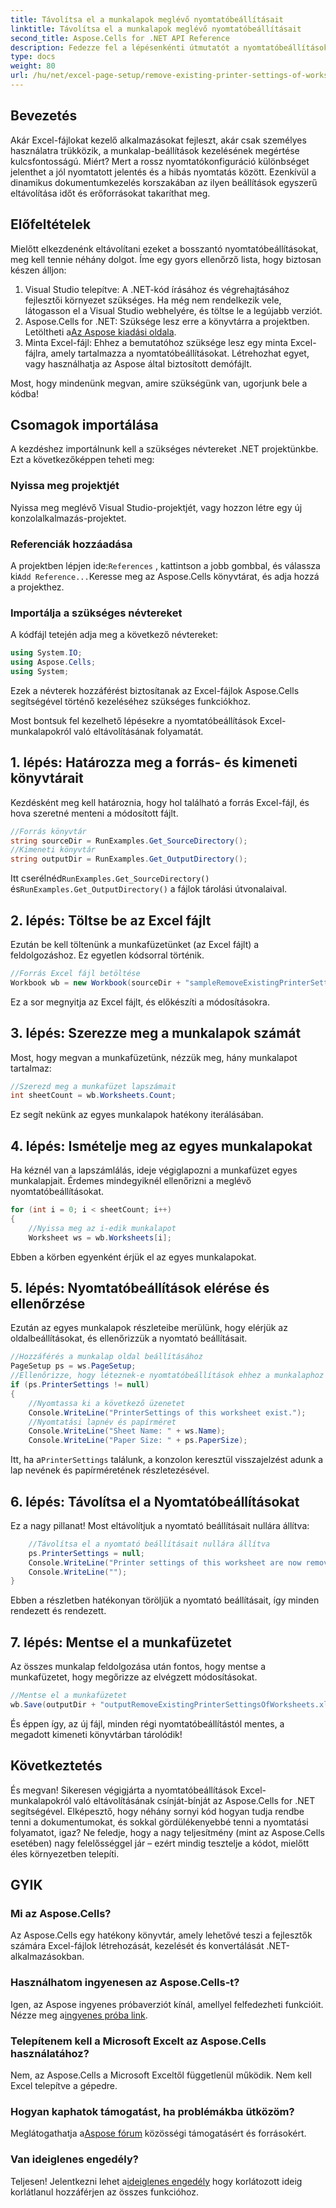 ```yaml
---
title: Távolítsa el a munkalapok meglévő nyomtatóbeállításait
linktitle: Távolítsa el a munkalapok meglévő nyomtatóbeállításait
second_title: Aspose.Cells for .NET API Reference
description: Fedezze fel a lépésenkénti útmutatót a nyomtatóbeállítások eltávolításához az Excel-munkalapokról az Aspose.Cells for .NET segítségével, így könnyedén javíthatja dokumentumai nyomtatási minőségét.
type: docs
weight: 80
url: /hu/net/excel-page-setup/remove-existing-printer-settings-of-worksheets/
---
```

## Bevezetés

Akár Excel-fájlokat kezelő alkalmazásokat fejleszt, akár csak személyes használatra trükközik, a munkalap-beállítások kezelésének megértése kulcsfontosságú. Miért? Mert a rossz nyomtatókonfiguráció különbséget jelenthet a jól nyomtatott jelentés és a hibás nyomtatás között. Ezenkívül a dinamikus dokumentumkezelés korszakában az ilyen beállítások egyszerű eltávolítása időt és erőforrásokat takaríthat meg.

## Előfeltételek

Mielőtt elkezdenénk eltávolítani ezeket a bosszantó nyomtatóbeállításokat, meg kell tennie néhány dolgot. Íme egy gyors ellenőrző lista, hogy biztosan készen álljon:

1. Visual Studio telepítve: A .NET-kód írásához és végrehajtásához fejlesztői környezet szükséges. Ha még nem rendelkezik vele, látogasson el a Visual Studio webhelyére, és töltse le a legújabb verziót.
2.  Aspose.Cells for .NET: Szüksége lesz erre a könyvtárra a projektben. Letöltheti a[Az Aspose kiadási oldala](https://releases.aspose.com/cells/net/).
3. Minta Excel-fájl: Ehhez a bemutatóhoz szüksége lesz egy minta Excel-fájlra, amely tartalmazza a nyomtatóbeállításokat. Létrehozhat egyet, vagy használhatja az Aspose által biztosított demófájlt.

Most, hogy mindenünk megvan, amire szükségünk van, ugorjunk bele a kódba!

## Csomagok importálása

A kezdéshez importálnunk kell a szükséges névtereket .NET projektünkbe. Ezt a következőképpen teheti meg:

### Nyissa meg projektjét

Nyissa meg meglévő Visual Studio-projektjét, vagy hozzon létre egy új konzolalkalmazás-projektet.

### Referenciák hozzáadása

 A projektben lépjen ide:`References` , kattintson a jobb gombbal, és válassza ki`Add Reference...`Keresse meg az Aspose.Cells könyvtárat, és adja hozzá a projekthez.

### Importálja a szükséges névtereket

A kódfájl tetején adja meg a következő névtereket:

```csharp
using System.IO;
using Aspose.Cells;
using System;
```

Ezek a névterek hozzáférést biztosítanak az Excel-fájlok Aspose.Cells segítségével történő kezeléséhez szükséges funkciókhoz.

Most bontsuk fel kezelhető lépésekre a nyomtatóbeállítások Excel-munkalapokról való eltávolításának folyamatát.

## 1. lépés: Határozza meg a forrás- és kimeneti könyvtárait

Kezdésként meg kell határoznia, hogy hol található a forrás Excel-fájl, és hova szeretné menteni a módosított fájlt.

```csharp
//Forrás könyvtár
string sourceDir = RunExamples.Get_SourceDirectory();
//Kimeneti könyvtár
string outputDir = RunExamples.Get_OutputDirectory();
```

 Itt cserélnéd`RunExamples.Get_SourceDirectory()` és`RunExamples.Get_OutputDirectory()` a fájlok tárolási útvonalaival.

## 2. lépés: Töltse be az Excel fájlt

Ezután be kell töltenünk a munkafüzetünket (az Excel fájlt) a feldolgozáshoz. Ez egyetlen kódsorral történik.

```csharp
//Forrás Excel fájl betöltése
Workbook wb = new Workbook(sourceDir + "sampleRemoveExistingPrinterSettingsOfWorksheets.xlsx");
```

Ez a sor megnyitja az Excel fájlt, és előkészíti a módosításokra.

## 3. lépés: Szerezze meg a munkalapok számát

Most, hogy megvan a munkafüzetünk, nézzük meg, hány munkalapot tartalmaz:

```csharp
//Szerezd meg a munkafüzet lapszámait
int sheetCount = wb.Worksheets.Count;
```

Ez segít nekünk az egyes munkalapok hatékony iterálásában.

## 4. lépés: Ismételje meg az egyes munkalapokat

Ha kéznél van a lapszámlálás, ideje végiglapozni a munkafüzet egyes munkalapjait. Érdemes mindegyiknél ellenőrizni a meglévő nyomtatóbeállításokat.

```csharp
for (int i = 0; i < sheetCount; i++)
{
    //Nyissa meg az i-edik munkalapot
    Worksheet ws = wb.Worksheets[i];
```

Ebben a körben egyenként érjük el az egyes munkalapokat.

## 5. lépés: Nyomtatóbeállítások elérése és ellenőrzése

Ezután az egyes munkalapok részleteibe merülünk, hogy elérjük az oldalbeállításokat, és ellenőrizzük a nyomtató beállításait.

```csharp
//Hozzáférés a munkalap oldal beállításához
PageSetup ps = ws.PageSetup;
//Ellenőrizze, hogy léteznek-e nyomtatóbeállítások ehhez a munkalaphoz
if (ps.PrinterSettings != null)
{
    //Nyomtassa ki a következő üzenetet
    Console.WriteLine("PrinterSettings of this worksheet exist.");
    //Nyomtatási lapnév és papírméret
    Console.WriteLine("Sheet Name: " + ws.Name);
    Console.WriteLine("Paper Size: " + ps.PaperSize);
```

 Itt, ha a`PrinterSettings` találunk, a konzolon keresztül visszajelzést adunk a lap nevének és papírméretének részletezésével.

## 6. lépés: Távolítsa el a Nyomtatóbeállításokat

Ez a nagy pillanat! Most eltávolítjuk a nyomtató beállításait nullára állítva:

```csharp
    //Távolítsa el a nyomtató beállításait nullára állítva
    ps.PrinterSettings = null;
    Console.WriteLine("Printer settings of this worksheet are now removed by setting it null.");
    Console.WriteLine("");
}
```

Ebben a részletben hatékonyan töröljük a nyomtató beállításait, így minden rendezett és rendezett.

## 7. lépés: Mentse el a munkafüzetet

Az összes munkalap feldolgozása után fontos, hogy mentse a munkafüzetet, hogy megőrizze az elvégzett módosításokat.

```csharp
//Mentse el a munkafüzetet
wb.Save(outputDir + "outputRemoveExistingPrinterSettingsOfWorksheets.xlsx");
```

És éppen így, az új fájl, minden régi nyomtatóbeállítástól mentes, a megadott kimeneti könyvtárban tárolódik!

## Következtetés

És megvan! Sikeresen végigjárta a nyomtatóbeállítások Excel-munkalapokról való eltávolításának csínját-bínját az Aspose.Cells for .NET segítségével. Elképesztő, hogy néhány sornyi kód hogyan tudja rendbe tenni a dokumentumokat, és sokkal gördülékenyebbé tenni a nyomtatási folyamatot, igaz? Ne feledje, hogy a nagy teljesítmény (mint az Aspose.Cells esetében) nagy felelősséggel jár – ezért mindig tesztelje a kódot, mielőtt éles környezetben telepíti.

## GYIK

### Mi az Aspose.Cells?  
Az Aspose.Cells egy hatékony könyvtár, amely lehetővé teszi a fejlesztők számára Excel-fájlok létrehozását, kezelését és konvertálását .NET-alkalmazásokban.

### Használhatom ingyenesen az Aspose.Cells-t?  
 Igen, az Aspose ingyenes próbaverziót kínál, amellyel felfedezheti funkcióit. Nézze meg a[ingyenes próba link](https://releases.aspose.com/).

### Telepítenem kell a Microsoft Excelt az Aspose.Cells használatához?  
Nem, az Aspose.Cells a Microsoft Exceltől függetlenül működik. Nem kell Excel telepítve a gépedre.

### Hogyan kaphatok támogatást, ha problémákba ütközöm?  
 Meglátogathatja a[Aspose fórum](https://forum.aspose.com/c/cells/9) közösségi támogatásért és forrásokért.

### Van ideiglenes engedély?  
 Teljesen! Jelentkezni lehet a[ideiglenes engedély](https://purchase.aspose.com/temporary-license/) hogy korlátozott ideig korlátlanul hozzáférjen az összes funkcióhoz.